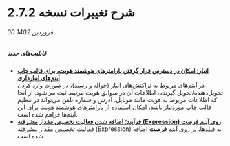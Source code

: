 #  شرح تغییرات نسخه 2.7.2
###### 30 فروردین 1402

##### قابلیت‌های جدید
- [**انبار؛ امکان در دسترس قرار گرفتن پارامترهای هوشمند هویت، برای قالب چاپ آیتم‌های  انبارداری**](https://github.com/1stco/PayamGostarDocs/blob/master/Help/Buy-warehouse-sales/Store/sabthavale-resid/IssueReceiptRemittance_2.7.2.md#sign)<br>
   در آیتم‌های مربوط به تراکنش‌های انبار (حواله و رسید)، در صورت وارد کردن تحویل‌دهنده/تحویل گیرنده، اطلاعات آن در سوابق هویت مرتبط ثبت می‌شود. از آنجا که اطلاعات مربوط به هویت مانند موبایل، آدرس و شماره تلفن می‌تواند در تنظیم قالب چاپ موردنیاز باشد، امکان استفاده از پارامترهای هوشمند هویت برای این آیتم‌ها فراهم شده است.
- [**فرآیند؛ اضافه شدن فعالیت تخصیص مقدار پیشرفته (Expression) روی آیتم فرصت**](https://github.com/1stco/PayamGostarDocs/blob/master/Help/Settings/Personalization-crm/Overview/Process-design/Create-a-work-cycle/Activity/Allocate-the-amount/ValueAssignmentActivity_2.7.2.md)<br>
فعالیت تخصیص مقدار پیشرفته (Expression) به فیلدها، بر روی آیتم **فرصت** اضافه شده است.
